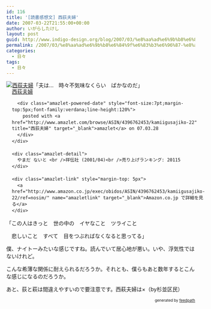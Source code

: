 ```yaml
---
id: 116
title: '[読書感想文] 西荻夫婦'
date: 2007-03-22T21:55:00+00:00
author: いがらしたけし
layout: post
guid: http://www.indigo-design.org/blog/2007/03/%e8%aa%ad%e6%9b%b8%e6%84%9f%e6%83%b3%e6%96%87-%e8%a5%bf%e8%8d%bb%e5%a4%ab%e5%a9%a6/
permalink: /2007/03/%e8%aa%ad%e6%9b%b8%e6%84%9f%e6%83%b3%e6%96%87-%e8%a5%bf%e8%8d%bb%e5%a4%ab%e5%a9%a6/
categories:
  - 日々
tags:
  - 日々
---
```

<div class="amazlet-box" style="margin-bottom:0px">
  <div class="amazlet-image" style="float:left">
    <a href="http://www.amazon.co.jp/exec/obidos/ASIN/4396762453/kamiigusajiko-22/ref=nosim/" name="amazletlink" target="_blank"><img src="http://images-jp.amazon.com/images/P/4396762453.09.MZZZZZZZ.jpg" alt="西荻夫婦" style="border: none" /></a>
  </div>
  
  <div class="amazlet-info" style="float:left;margin-left:15px;line-height:120%">
    <div class="amazlet-name" style="margin-bottom:10px;line-height:120%">
      <a href="http://www.amazon.co.jp/exec/obidos/ASIN/4396762453/kamiigusajiko-22/ref=nosim/" name="amazletlink" target="_blank">西荻夫婦</a> 
      
      <div class="amazlet-powered-date" style="font-size:7pt;margin-top:5px;font-family:verdana;line-height:120%">
        posted with <a href="http://www.amazlet.com/browse/ASIN/4396762453/kamiigusajiko-22" title="西荻夫婦" target="_blank">amazlet</a> on 07.03.28
      </div>
    </div>
    
    <div class="amazlet-detail">
      やまだ ないと <br />祥伝社 (2001/04)<br />売り上げランキング: 20115
    </div>
    
    <div class="amazlet-link" style="margin-top: 5px">
      <a href="http://www.amazon.co.jp/exec/obidos/ASIN/4396762453/kamiigusajiko-22/ref=nosim/" name="amazletlink" target="_blank">Amazon.co.jp で詳細を見る</a>
    </div>
  </div>
  
  <div class="amazlet-footer" style="clear: left">
  </div>
</div>

「夫は…　時々不気味なくらい　ばかなのだ」

「この人はきっと　世の中の　イヤなこと　ツライこと</br>
  
　悲しいこと　すべて　目をつぶればなくなると思ってる」

僕、ナイトーみたいな感じですね。読んでいて居心地が悪い。いや、浮気性ではないけれど。

こんな希薄な関係に耐えられるだろうか。それとも、僕らもあと数年するとこんな感じになるのだろうか。



あと、荻と萩は間違えやすいので要注意です。西萩夫婦は×（by杉並区民）

<div style="text-align: right;font-size: 10px">
  &nbsp;&nbsp;<span>generated by <a href="http://feedpath.jp">feedpath</a></span>
</div>

